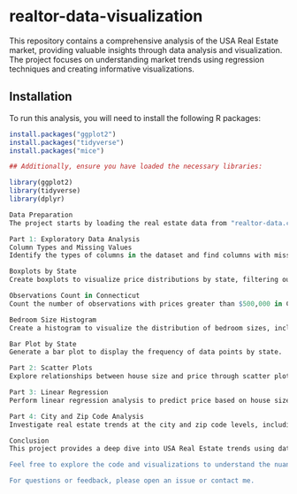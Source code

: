 # realtor-data-visualization
This repository contains a comprehensive analysis of the USA Real Estate market, providing valuable insights through data analysis and visualization. The project focuses on understanding market trends using regression techniques and creating informative visualizations.

## Installation

To run this analysis, you will need to install the following R packages:

```R
install.packages("ggplot2")
install.packages("tidyverse")
install.packages("mice")

## Additionally, ensure you have loaded the necessary libraries:

library(ggplot2)
library(tidyverse)
library(dplyr)

Data Preparation
The project starts by loading the real estate data from "realtor-data.csv" and performing data cleaning tasks, including handling missing values and removing duplicates.

Part 1: Exploratory Data Analysis
Column Types and Missing Values
Identify the types of columns in the dataset and find columns with missing values.

Boxplots by State
Create boxplots to visualize price distributions by state, filtering out categories with less than 50 observations.

Observations Count in Connecticut
Count the number of observations with prices greater than $500,000 in Connecticut.

Bedroom Size Histogram
Create a histogram to visualize the distribution of bedroom sizes, including finding the mode (most common bedroom size).

Bar Plot by State
Generate a bar plot to display the frequency of data points by state.

Part 2: Scatter Plots
Explore relationships between house size and price through scatter plots, including transformations for better visualization.

Part 3: Linear Regression
Perform linear regression analysis to predict price based on house size, including generating regression equation coefficients and visualizing the results.

Part 4: City and Zip Code Analysis
Investigate real estate trends at the city and zip code levels, including bar plots and boxplots.

Conclusion
This project provides a deep dive into USA Real Estate trends using data analysis and visualization techniques. Whether you're an investor, researcher, or enthusiast, you can gain valuable insights into this dynamic market.

Feel free to explore the code and visualizations to understand the nuances of the USA Real Estate market.

For questions or feedback, please open an issue or contact me.
